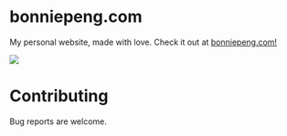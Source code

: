 # bonniepeng.com

My personal website, made with love.
Check it out at [bonniepeng.com!](https://bonniepeng.com/)

[<img src="https://github.com/bonniepeng2002/bonniepeng2002.github.io/blob/master/pictures/preview2.PNG">](https://bonniepeng.com/)

# Contributing
Bug reports are welcome.
